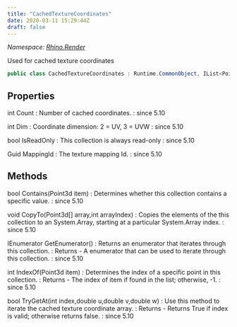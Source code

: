 ```yaml
---
title: "CachedTextureCoordinates"
date: 2020-03-11 15:29:44Z
draft: false
---
```


*Namespace: [Rhino.Render](../)*

Used for cached texture coordinates
```cs
public class CachedTextureCoordinates : Runtime.CommonObject, IList<Point3d>
```
## Properties

int Count
: Number of cached coordinates.
: since 5.10

int Dim
: Coordinate dimension: 2 = UV, 3 = UVW
: since 5.10

bool IsReadOnly
: This collection is always read-only
: since 5.10

Guid MappingId
: The texture mapping Id.
: since 5.10
## Methods

bool Contains(Point3d item)
: Determines whether this collection contains a specific value.
: since 5.10

void CopyTo(Point3d[] array,int arrayIndex)
: Copies the elements of the this collection to an System.Array,
     starting at a particular System.Array index.
: since 5.10

IEnumerator<Point3d> GetEnumerator()
: Returns an enumerator that iterates through this collection.
: Returns - A enumerator that can be used to iterate through this collection.
: since 5.10

int IndexOf(Point3d item)
: Determines the index of a specific point in this collection.
: Returns - The index of item if found in the list; otherwise, -1.
: since 5.10

bool TryGetAt(int index,double u,double v,double w)
: Use this method to iterate the cached texture coordinate array.
: Returns - Returns True if index is valid; otherwise returns false.
: since 5.10
